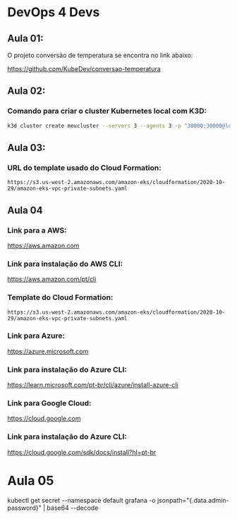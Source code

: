 # DevOps 4 Devs

## Aula 01:
O projeto conversão de temperatura se encontra no link abaixo:

https://github.com/KubeDev/conversao-temperatura

## Aula 02:

### Comando para criar o cluster Kubernetes local com K3D:

```bash
k3d cluster create meucluster --servers 3 --agents 3 -p "30000:30000@loadbalancer"
```

## Aula 03: 

### URL do template usado do Cloud Formation:
```
https://s3.us-west-2.amazonaws.com/amazon-eks/cloudformation/2020-10-29/amazon-eks-vpc-private-subnets.yaml
```

## Aula 04

### Link para a AWS:

https://aws.amazon.com

### Link para instalação do AWS CLI:

https://aws.amazon.com/pt/cli


### Template do Cloud Formation:
```
https://s3.us-west-2.amazonaws.com/amazon-eks/cloudformation/2020-10-29/amazon-eks-vpc-private-subnets.yaml
```

### Link para Azure:

https://azure.microsoft.com

### Link para instalação do Azure CLI:

https://learn.microsoft.com/pt-br/cli/azure/install-azure-cli

### Link para Google Cloud:

https://cloud.google.com

### Link para instalação do Azure CLI:

https://cloud.google.com/sdk/docs/install?hl=pt-br

# Aula 05 

kubectl get secret --namespace default grafana -o jsonpath="{.data.admin-password}" | base64 --decode